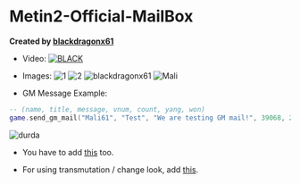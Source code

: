 # Metin2-Official-MailBox

**Created by [blackdragonx61](https://metin2.dev/board/profile/14335-mali/)**

* Video:
[![BLACK](https://img.youtube.com/vi/GCxw7Eou82c/maxresdefault.jpg)](https://youtu.be/GCxw7Eou82c)

* Images:
![1](https://user-images.githubusercontent.com/33325253/132902160-cde7cea1-90e8-4da4-9996-9ea5ea00a22a.jpg)
![2](https://user-images.githubusercontent.com/33325253/132902173-68a63a53-2cae-483b-bb72-29997a28cb11.jpg)
![blackdragonx61](https://user-images.githubusercontent.com/33325253/132902224-3682cbeb-fea3-4d0f-bd2f-b9a52afc8855.jpg)
![Mali](https://user-images.githubusercontent.com/33325253/132949217-d3c32169-8e69-4300-89e5-0a4a10758280.png)

- GM Message Example:
```lua
-- (name, title, message, vnum, count, yang, won)
game.send_gm_mail("Mali61", "Test", "We are testing GM mail!", 39068, 25, 1461, 61)
```

![durda](https://user-images.githubusercontent.com/33325253/133398495-f372c11a-df66-43a8-8a33-17390c3fdc81.jpg)


* You have to add [this](https://metin2.dev/board/topic/15220-gf-like-inventory-slot-marking-system/) too.

* For using transmutation / change look, add [this](https://metin2.dev/board/topic/27957-official-transmutation-change-look/).
